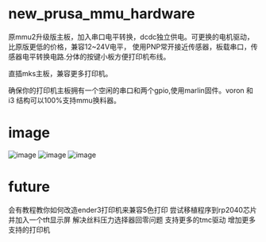 # new_prusa_mmu_hardware

原mmu2升级版主板，加入串口电平转换，dcdc独立供电。可更换的电机驱动，比原版更低的价格，兼容12~24V电平，
使用PNP常开接近传感器，板载串口，传感器电平转换电路.分体的按键小板方便打印机布线。

直插mks主板，兼容更多打印机。

确保你的打印机主板拥有一个空闲的串口和两个gpio,使用marlin固件。voron 和i3 结构可以100%支持mmu换料器。
# image
![image](https://github.com/fBn0523/new_prusa_mmu_hardware/blob/main/images/board1.JPG)
![image](https://github.com/fBn0523/new_prusa_mmu_hardware/blob/main/images/board3.JPG)
![image](https://github.com/fBn0523/new_prusa_mmu_control_board/blob/main/images/img1.jpg)
# future
 会有教程教你如何改造ender3打印机来兼容5色打印
 尝试移植程序到rp2040芯片并加入一个tft显示屏
 解决丝料压力选择器回零问题
 支持更多的tmc驱动
 增加更多支持的打印机
 
